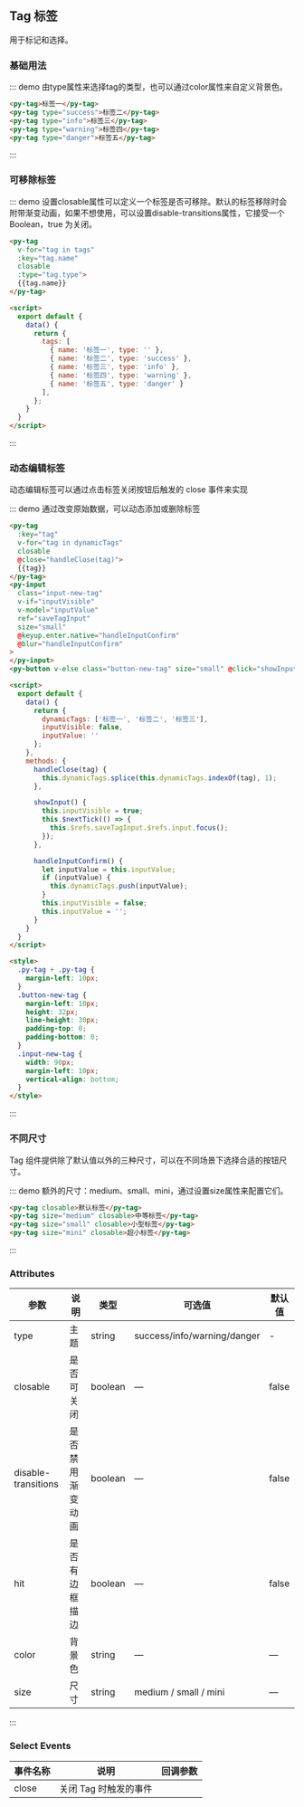 <style>
    .py-tag + .py-tag {
      margin-left: 10px;
    }
    .col + .col{
        margin-top: 10px;
    }
</style>
<script>
export default {
  data() {
    return {
      tags: [
        { name: '标签一', type: '' },
        { name: '标签二', type: 'success' },
        { name: '标签三', type: 'info' },
        { name: '标签四', type: 'warning' },
        { name: '标签五', type: 'danger' }
      ],
      dynamicTags: ['标签一', '标签二', '标签三'],
      inputVisible: false,
      inputValue: ''
    };
  },
  methods: {
    handleClose(tag) {
      this.dynamicTags.splice(this.dynamicTags.indexOf(tag), 1);
    },

    showInput() {
      this.inputVisible = true;
      this.$nextTick(_ => {
        this.$refs.saveTagInput.$refs.input.focus();
      });
    },

    handleInputConfirm() {
      let inputValue = this.inputValue;
      if (inputValue) {
        this.dynamicTags.push(inputValue);
      }
      this.inputVisible = false;
      this.inputValue = '';
    },
  },
};
</script>

## Tag 标签

用于标记和选择。

### 基础用法

::: demo 由type属性来选择tag的类型，也可以通过color属性来自定义背景色。

```html
<py-tag>标签一</py-tag>
<py-tag type="success">标签二</py-tag>
<py-tag type="info">标签三</py-tag>
<py-tag type="warning">标签四</py-tag>
<py-tag type="danger">标签五</py-tag>
```

:::

### 可移除标签

::: demo 设置closable属性可以定义一个标签是否可移除。默认的标签移除时会附带渐变动画，如果不想使用，可以设置disable-transitions属性，它接受一个Boolean，true 为关闭。

```html
<py-tag
  v-for="tag in tags"
  :key="tag.name"
  closable
  :type="tag.type">
  {{tag.name}}
</py-tag>

<script>
  export default {
    data() {
      return {
        tags: [
          { name: '标签一', type: '' },
          { name: '标签二', type: 'success' },
          { name: '标签三', type: 'info' },
          { name: '标签四', type: 'warning' },
          { name: '标签五', type: 'danger' }
        ],
      };
    }
  }
</script>
```

:::

### 动态编辑标签

动态编辑标签可以通过点击标签关闭按钮后触发的 close 事件来实现

::: demo 通过改变原始数据，可以动态添加或删除标签

```html
<py-tag
  :key="tag"
  v-for="tag in dynamicTags"
  closable
  @close="handleClose(tag)">
  {{tag}}
</py-tag>
<py-input
  class="input-new-tag"
  v-if="inputVisible"
  v-model="inputValue"
  ref="saveTagInput"
  size="small"
  @keyup.enter.native="handleInputConfirm"
  @blur="handleInputConfirm"
>
</py-input>
<py-button v-else class="button-new-tag" size="small" @click="showInput">+ New Tag</py-button>

<script>
  export default {
    data() {
      return {
        dynamicTags: ['标签一', '标签二', '标签三'],
        inputVisible: false,
        inputValue: ''
      };
    },
    methods: {
      handleClose(tag) {
        this.dynamicTags.splice(this.dynamicTags.indexOf(tag), 1);
      },

      showInput() {
        this.inputVisible = true;
        this.$nextTick(() => {
          this.$refs.saveTagInput.$refs.input.focus();
        });
      },

      handleInputConfirm() {
        let inputValue = this.inputValue;
        if (inputValue) {
          this.dynamicTags.push(inputValue);
        }
        this.inputVisible = false;
        this.inputValue = '';
      }
    }
  }
</script>

<style>
  .py-tag + .py-tag {
    margin-left: 10px;
  }
  .button-new-tag {
    margin-left: 10px;
    height: 32px;
    line-height: 30px;
    padding-top: 0;
    padding-bottom: 0;
  }
  .input-new-tag {
    width: 90px;
    margin-left: 10px;
    vertical-align: bottom;
  }
</style>
```

:::

### 不同尺寸

Tag 组件提供除了默认值以外的三种尺寸，可以在不同场景下选择合适的按钮尺寸。

::: demo 额外的尺寸：medium、small、mini，通过设置size属性来配置它们。

```html
<py-tag closable>默认标签</py-tag>
<py-tag size="medium" closable>中等标签</py-tag>
<py-tag size="small" closable>小型标签</py-tag>
<py-tag size="mini" closable>超小标签</py-tag>
```

:::

### Attributes

|       参数          |                  说明                 |         类型           |             可选值            |      默认值      |
| ------------------- | ------------------------------------ | ---------------------- | ----------------------------- | --------------- |
| type                | 主题                                 | string                 | success/info/warning/danger   | -               |
| closable            | 是否可关闭                            | boolean                | —                             | false           |
| disable-transitions | 是否禁用渐变动画                      | boolean                | —                              | false          |
| hit                 | 是否有边框描边                        | boolean                | —                              | false          |
| color               | 背景色                               | string                 | —                              | —              |
| size                | 尺寸	                               | string                 | medium / small / mini          | —              |

:::

### Select Events

| 事件名称           | 说明                     | 回调参数 |
| ----------------- | -------------------------- | ------------------------------- |
| close             | 关闭 Tag 时触发的事件         |                               |
